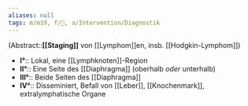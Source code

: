 ```yaml
---
aliases: null
tags: m/m19, f/🦀, a/Intervention/Diagnostik
---
```

(Abstract::**[[Staging]]** von [[Lymphom]]en, insb. [[Hodgkin-Lymphom]])
- **I°**:: Lokal, eine [[Lymphknoten]]-Region
- **II°**:: Eine Seite des [[Diaphragma]] (oberhalb *oder* unterhalb)
- **III°**:: Beide Seiten des [[Diaphragma]]
- **IV°**:: Disseminiert, Befall von [[Leber]], [[Knochenmark]], extralymphatische Organe
